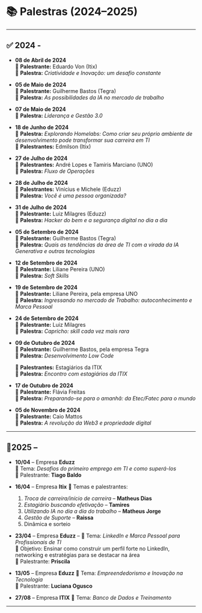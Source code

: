 # 📚 Palestras (2024–2025)

---

## ✅ 2024 -

- **08 de Abril de 2024**  
  👤 **Palestrante:** Eduardo Von (Itix)  
  🎤 **Palestra:** *Criatividade e Inovação: um desafio constante*

- **05 de Maio de 2024**  
  👤 **Palestrante:** Guilherme Bastos (Tegra)  
  🎤 **Palestra:** *As possibilidades da IA no mercado de trabalho*

- **07 de Maio de 2024**  
  🎤 **Palestra:** *Liderança e Gestão 3.0*

- **18 de Junho de 2024**  
  🎤 **Palestra:** *Explorando Homelabs: Como criar seu próprio ambiente de desenvolvimento pode transformar sua carreira em TI*  
  👤 **Palestrantes:** Edmilson (Itix)
     
- **27 de Julho de 2024**  
  👤 **Palestrantes:** André Lopes e Tamiris Marciano (UNO)  
  🎤 **Palestra:** *Fluxo de Operações*

- **28 de Julho de 2024**  
  👤 **Palestrantes:** Vinícius e Michele (Eduzz)  
  🎤 **Palestra:** *Você é uma pessoa organizada?*

- **31 de Julho de 2024**  
  👤 **Palestrante:** Luiz Milagres (Eduzz)  
  🎤 **Palestra:** *Hacker do bem e a segurança digital no dia a dia*

- **05 de Setembro de 2024**  
  👤 **Palestrante:** Guilherme Bastos (Tegra)  
  🎤 **Palestra:** *Quais as tendências da área de TI com a virada da IA Generativa e outras tecnologias*

- **12 de Setembro de 2024**  
  👤 **Palestrante:** Liliane Pereira (UNO)  
  🎤 **Palestra:** *Soft Skills*

- **19 de Setembro de 2024**  
  👤 **Palestrante:** Liliane Pereira, pela empresa UNO  
  🎤 **Palestra:** *Ingressando no mercado de Trabalho: autoconhecimento e Marca Pessoal*

- **24 de Setembro de 2024**  
  👤 **Palestrante:** Luiz Milagres  
  🎤 **Palestra:** *Capricho: skill cada vez mais rara*

- **09 de Outubro de 2024**  
  👤 **Palestrante:** Guilherme Bastos, pela empresa Tegra  
  🎤 **Palestra:** *Desenvolvimento Low Code*
  
  👤 **Palestrantes:** Estagiários da ITIX  
  🎤 **Palestra:** *Encontro com estagiários da ITIX*

- **17 de Outubro de 2024**  
  👤 **Palestrante:** Flávia Freitas  
  🎤 **Palestra:** *Preparando-se para o amanhã: da Etec/Fatec para o mundo*

- **05 de Novembro de 2024**  
  👤 **Palestrante:** Caio Mattos  
  🎤 **Palestra:** *A revolução da Web3 e propriedade digital*

---

## 📌2025 –

- **10/04** – Empresa **Eduzz**  
  📎 Tema: *Desafios do primeiro emprego em TI e como superá-los*  
  👤 Palestrante: **Tiago Baldo**

- **16/04** – Empresa **Itix** 
  📎 Temas e palestrantes:  
    1. *Troca de carreira/início de carreira* – **Matheus Dias**  
    2. *Estagiário buscando efetivação* – **Tamires**  
    3. *Utilizando IA no dia a dia do trabalho* – **Matheus Jorge**  
    4. *Gestão de Suporte* – **Raissa**  
    5. Dinâmica e sorteio

- **23/04** – Empresa **Eduzz** –
  📎 Tema: *LinkedIn e Marca Pessoal para Profissionais de TI*  
  🎯 Objetivo: Ensinar como construir um perfil forte no LinkedIn, networking e estratégias para se destacar na área  
  👤 Palestrante: **Priscila**

- **13/05** – Empresa **Eduzz** 
  📎 Tema: *Empreendedorismo e Inovação na Tecnologia*  
  👤 Palestrante: **Luciana Ogusco**

- **27/08** – Empresa **ITIX** 
  📎 Tema: *Banco de Dados e Treinamento*

---
